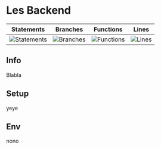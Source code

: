 # Les Backend
| Statements | Branches | Functions | Lines |
| ------ | ------ | ------- | ------- |
| ![Statements](https://img.shields.io/badge/Coverage-0%25-red.svg "Make me better!") | ![Branches](https://img.shields.io/badge/Coverage-0%25-red.svg "Make me better!") | ![Functions](https://img.shields.io/badge/Coverage-0%25-red.svg "Make me better!") | ![Lines](https://img.shields.io/badge/Coverage-0%25-red.svg "Make me better!")


## Info
Blabla

## Setup
yeye

## Env
nono
